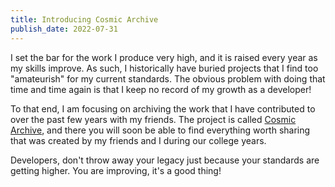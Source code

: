 ```yaml
---
title: Introducing Cosmic Archive
publish_date: 2022-07-31
---
```


I set the bar for the work I produce very high, and it is raised every year as my skills improve. As such, I historically have buried projects that I find too "amateurish" for my current standards. The obvious problem with doing that time and time again is that I keep no record of my growth as a developer!

To that end, I am focusing on archiving the work that I have contributed to over the past few years with my friends. The project is called [Cosmic Archive](https://cosmicarchive.org), and there you will soon be able to find everything worth sharing that was created by my friends and I during our college years.

Developers, don't throw away your legacy just because your standards are getting higher. You are improving, it's a good thing!

